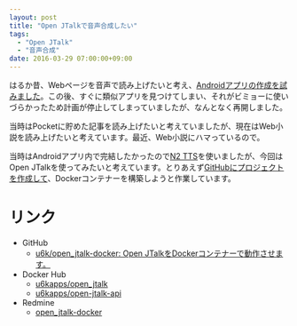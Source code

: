 ```yaml
---
layout: post
title: "Open JTalkで音声合成したい"
tags:
  - "Open JTalk"
  - "音声合成"
date: 2016-03-29 07:00:00+09:00
---
```


はるか昔、Webページを音声で読み上げたいと考え、[Androidアプリの作成を試みました](http://blog.u6k.me/2012/10/webvoicecaster.html)。この後、すぐに類似アプリを見つけてしまい、それがビミョーに使いづらかったため計画が停止してしまっていましたが、なんとなく再開しました。

当時はPocketに貯めた記事を読み上げたいと考えていましたが、現在はWeb小説を読み上げたいと考えています。最近、Web小説にハマっているので。

当時はAndroidアプリ内で完結したかったので[N2 TTS](http://www.kddilabs.jp/products/audio/n2tts/product.html)を使いましたが、今回はOpen JTalkを使ってみたいと考えています。とりあえず[GitHubにプロジェクトを作成して](https://github.com/u6k/open_jtalk-docker)、Dockerコンテナーを構築しようと作業しています。

# リンク

* GitHub
    * [u6k/open_jtalk-docker: Open JTalkをDockerコンテナーで動作させます。](https://github.com/u6k/open_jtalk-docker)
* Docker Hub
    * [u6kapps/open_jtalk](https://hub.docker.com/r/u6kapps/open_jtalk/)
    * [u6kapps/open-jtalk-api](https://hub.docker.com/r/u6kapps/open-jtalk-api/)
* Redmine
    * [open_jtalk-docker](https://myredmine-u6kapps.rhcloud.com/projects/openjtalk-docker)
